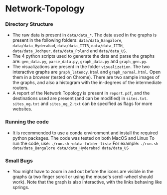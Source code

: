 # Network-Topology

### Directory Structure
- The raw data is present in `data/data_*`. The data used in the graphs is present in the following folders: `data/data_Bangalore`, `data/data_Hyderabad`, 
`data/data_IITB`, `data/data_IITH`, `data/data_Jodhpur`, `data/data_Poland` and `data/data_US`.
- The 4 python scripts used to generate the data and parse the graphs are: `gen_data.py`, `parse_data.py`, `graph_data.py` and `graph_gen.py`.
- The visualizations are present in the folder `visualization`. The two interactive graphs are `graph_latency.html` and `graph_normal.html`. Open them in a browser (tested on Chrome). There are two sample images of the graphs, and also a histogram with the in-degrees of the intermediate routers.
- A report of the Network Topology is present in `report.pdf`, and the destinations used are present (and can be modified) in `sites.txt`. `sites_og.txt` and `sites_og_2.txt` can be specified as flags for more websites.

### Running the code
- It is recommended to use a conda environment and install the required python packages. The code was tested on both MacOS and Linux
To run the code, use:
```./run.sh <data-folder-list>```
For example:
```./run.sh data/data_Bangalore data/data_Hyderabad data/data_US```

### Small Bugs
- You might have to zoom in and out before the icons are visible in the graphs (a two finger scroll or using the mouse's scroll-wheel should work). Note that the graph is also interactive, with the links 
behaving like springs.